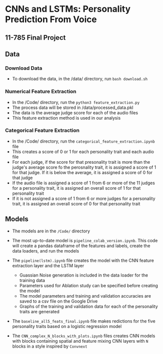 # CNNs and LSTMs: Personality Prediction From Voice
## 11-785 Final Project

## Data
### Download Data
- To download the data, in the /data/ directory, run `bash download.sh`

### Numerical Feature Extraction
- In the /Code/ directory, run the `python3 feature_extraction.py`
- The process data will be stored in /data/processed_data.pkl
- The data is the average judge score for each of the audio files
- This feature extraction method is used in our analysis

### Categorical Feature Extraction
- In the /Code/ directory, run the `categorical_feature_extraction.ipynb` file
- This creates a score of 0 or 1 for each personality trait and each audio file
- For each judge, if the score for that presonality trait is more than the judge's average score fo the perosnality trait, it is assigned a score of 1 for that judge. If it is below the average, it is assigned a score of 0 for that judge
- If the audio file is assigned a score of 1 from 6 or more of the 11 judges for a personality trait, it is assigned an overall score of 1 for that personality trait
- If it is not assigned a score of 1 from 6 or more judges for a personality trait, it is assigned an overall score of 0 for that personality trait

## Models
- The models are in the `/Code/` directory
- The most up-to-date model is `pipeline_colab_version.ipynb`. This code will create a pandas dataframe of the features and labels, create the data loaders, and run the models
- The `pipeline(lstm).ipynb` file creates the model with the CNN feature extraction layer and the LSTM layer
  - Guassian Noise generation is included in the data loader for the training data
  - Parameters used for Ablation study can be specified before creating the model
  - The model parameters and training and validation accuracies are saved to a csv file on the Google Drive
  - Graphs of the training and validation data for each of the personality traits are generated

- The `baseline_all5_feats_final.ipynb` file makes redictions for the five personality traits based on a logistic regression model

- The `CNN_complex_N_blocks_with_plots.ipynb` files creates CNN models with blocks containing spatial and feature mixing CNN layers with `N` blocks in a style inspired by `Convnext`


